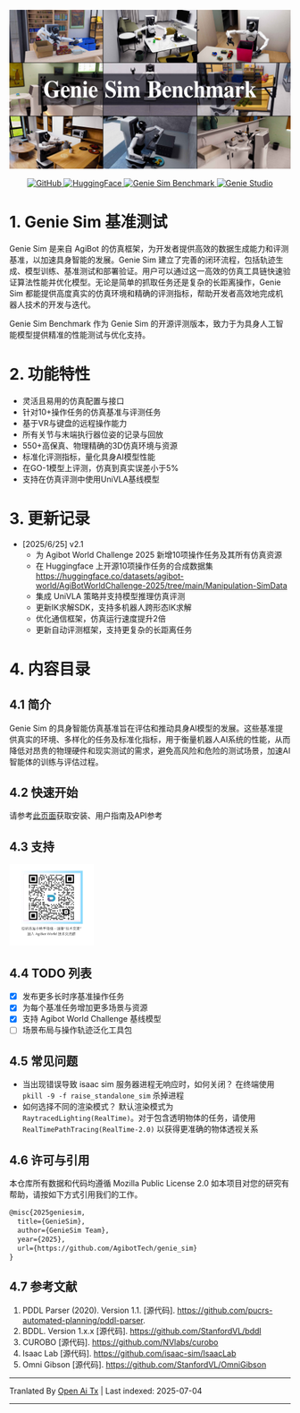 ![image.png](https://raw.githubusercontent.com/AgibotTech/genie_sim/main/./docs/image.jpg)
<div align="center">
  <a href="https://github.com/AgibotTech/genie_sim">
    <img src="https://img.shields.io/badge/GitHub-grey?logo=GitHub" alt="GitHub">
  </a>
  <a href="https://huggingface.co/datasets/agibot-world/GenieSimAssets">
    <img src="https://img.shields.io/badge/HuggingFace-yellow?logo=HuggingFace" alt="HuggingFace">
  </a>
  <a href="https://agibot-world.com/sim-evaluation">
    <img src="https://img.shields.io/badge/Genie%20Sim%20Benchmark-blue?style=plastic" alt="Genie Sim Benchmark">
  </a>
  <a href="https://genie.agibot.com/en/geniestudio">
    <img src="https://img.shields.io/badge/Genie_Studio-green?style=flat" alt="Genie Studio">
  </a>
</div>

# 1. Genie Sim 基准测试
Genie Sim 是来自 AgiBot 的仿真框架，为开发者提供高效的数据生成能力和评测基准，以加速具身智能的发展。Genie Sim 建立了完善的闭环流程，包括轨迹生成、模型训练、基准测试和部署验证。用户可以通过这一高效的仿真工具链快速验证算法性能并优化模型。无论是简单的抓取任务还是复杂的长距离操作，Genie Sim 都能提供高度真实的仿真环境和精确的评测指标，帮助开发者高效地完成机器人技术的开发与迭代。

Genie Sim Benchmark 作为 Genie Sim 的开源评测版本，致力于为具身人工智能模型提供精准的性能测试与优化支持。

# 2. 功能特性
- 灵活且易用的仿真配置与接口
- 针对10+操作任务的仿真基准与评测任务
- 基于VR与键盘的远程操作能力
- 所有关节与末端执行器位姿的记录与回放
- 550+高保真、物理精确的3D仿真环境与资源
- 标准化评测指标，量化具身AI模型性能
- 在GO-1模型上评测，仿真到真实误差小于5%
- 支持在仿真评测中使用UniVLA基线模型

# 3. 更新记录
- [2025/6/25] v2.1
  - 为 Agibot World Challenge 2025 新增10项操作任务及其所有仿真资源
  - 在 Huggingface 上开源10项操作任务的合成数据集
  https://huggingface.co/datasets/agibot-world/AgiBotWorldChallenge-2025/tree/main/Manipulation-SimData
  - 集成 UniVLA 策略并支持模型推理仿真评测
  - 更新IK求解SDK，支持多机器人跨形态IK求解
  - 优化通信框架，仿真运行速度提升2倍
  - 更新自动评测框架，支持更复杂的长距离任务

# 4. 内容目录

## 4.1 简介
Genie Sim 的具身智能仿真基准旨在评估和推动具身AI模型的发展。这些基准提供真实的环境、多样化的任务及标准化指标，用于衡量机器人AI系统的性能，从而降低对昂贵的物理硬件和现实测试的需求，避免高风险和危险的测试场景，加速AI智能体的训练与评估过程。

## 4.2 快速开始
请参考[此页面](https://agibot-world.com/sim-evaluation/docs/#/v2)获取安装、用户指南及API参考

## 4.3 支持
<img src="https://raw.githubusercontent.com/AgibotTech/genie_sim/main/./docs/wechat.JPEG" width="30%"/>

## 4.4 TODO 列表
- [x] 发布更多长时序基准操作任务
- [x] 为每个基准任务增加更多场景与资源
- [x] 支持 Agibot World Challenge 基线模型
- [ ] 场景布局与操作轨迹泛化工具包

## 4.5 常见问题
- 当出现错误导致 isaac sim 服务器进程无响应时，如何关闭？
  在终端使用 `pkill -9 -f raise_standalone_sim` 杀掉进程
- 如何选择不同的渲染模式？
  默认渲染模式为 `RaytracedLighting(RealTime)`。对于包含透明物体的任务，请使用 `RealTimePathTracing(RealTime-2.0)` 以获得更准确的物体透视关系

## 4.6 许可与引用
本仓库所有数据和代码均遵循 Mozilla Public License 2.0
如本项目对您的研究有帮助，请按如下方式引用我们的工作。
```
@misc{2025geniesim,
  title={GenieSim},
  author={GenieSim Team},
  year={2025},
  url={https://github.com/AgibotTech/genie_sim}
}
```

## 4.7 参考文献
1. PDDL Parser (2020). Version 1.1. [源代码]. https://github.com/pucrs-automated-planning/pddl-parser.
2. BDDL. Version 1.x.x [源代码]. https://github.com/StanfordVL/bddl
3. CUROBO [源代码]. https://github.com/NVlabs/curobo
4. Isaac Lab [源代码]. https://github.com/isaac-sim/IsaacLab
5. Omni Gibson [源代码]. https://github.com/StanfordVL/OmniGibson


---


Tranlated By [Open Ai Tx](https://github.com/OpenAiTx/OpenAiTx) | Last indexed: 2025-07-04


---